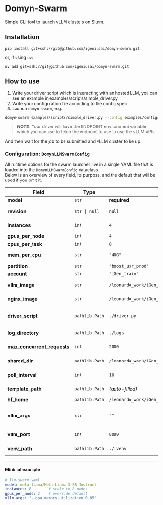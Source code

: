 
# Domyn-Swarm

Simple CLI tool to launch vLLM clusters on Slurm.

## Installation

`pip install git+ssh://git@github.com/igeniusai/domyn-swarm.git`

or, if using `uv`:

`uv add git+ssh://git@github.com/igeniusai/domyn-swarm.git`

## How to use

1. Write your driver script which is interacting with an hosted LLM, you can see an example in examples/scripts/simple_driver.py
2. Write your configuration file according to the config spec
3. Launch `domyn-swarm`, e.g.

```bash
domyn-swarm examples/scripts/simple_driver.py --config examples/configs/simple_config.yaml
```

> **_NOTE:_** Your driver will have the ENDPOINT environment variable which you can use to fetch the endpoint to use to use the vLLM APIs

And then wait for the job to be submitted and vLLM cluster to be up.

### Configuration: `DomynLLMSwarmConfig`

All runtime options for the swarm launcher live in a single YAML file that is loaded into the `DomynLLMSwarmConfig` dataclass.  
Below is an overview of every field, its purpose, and the default that will be used if you omit it.

| Field | Type | Default | Purpose |
|-------|------|---------|---------|
| **model** | `str` | **required** | HF model ID or local path. |
| **revision** | `str \| null` | `null` | Git tag/commit for the model (if using HF). |
| **instances** | `int` | `4` | Number of **worker nodes** (one *vLLM* instance per node). |
| **gpus_per_node** | `int` | `4` | GPUs allocated on each worker. |
| **cpus_per_task** | `int` | `8` | vCPUs reserved per SLURM task. |
| **mem_per_cpu** | `str` | `"40G"` | Memory per CPU core (SLURM syntax). |
| **partition** | `str` | `"boost_usr_prod"` | SLURM partition to submit to. |
| **account** | `str` | `"iGen_train"` | SLURM account / charge code. |
| **vllm_image** | `str` | `/leonardo_work/iGen_train/fdambro1/images/vllm_0.9.0.1.sif` | Singularity image that runs the vLLM workers. |
| **nginx_image** | `str` | `/leonardo_work/iGen_train/fdambro1/images/nginx-dask.sif` | Image that runs the NGINX + Dask side-services. |
| **driver_script** | `pathlib.Path` | `./driver.py` | Script invoked on the **login/driver** node. Must be on a shared filesystem. |
| **log_directory** | `pathlib.Path` | `./logs` | Directory where SLURM output/error logs are written. |
| **max_concurrent_requests** | `int` | `2000` | Upper bound enforced by vLLM REST gateway. |
| **shared_dir** | `pathlib.Path` | `/leonardo_work/iGen_train/shared` | Scratch area mounted on every node. |
| **poll_interval** | `int` | `10` | Seconds between `sacct` polling cycles while waiting for jobs. |
| **template_path** | `pathlib.Path` | *(auto-filled)* | Internal path of the Jinja2 SLURM script template; no need to touch. |
| **hf_home** | `pathlib.Path` | `/leonardo_work/iGen_train/shared_hf_cache/` | HF cache dir mounted on workers. |
| **vllm_args** | `str` | `""` | Extra CLI flags passed verbatim to `python -m vllm.entrypoints.openai.api_server …`. |
| **vllm_port** | `int` | `8000` | Port where each worker’s OpenAI-compatible API listens. |
| **venv_path** | `pathlib.Path` | `./.venv` | Virtual-env used by the *driver* process (not the containers). |

---

#### Minimal example

```yaml
# llm-swarm.yaml
model: meta-llama/Meta-Llama-3-8B-Instruct
instances: 8        # scale to 8 nodes
gpus_per_node: 2    # override default
vllm_args: "--gpu-memory-utilization 0.85"
```